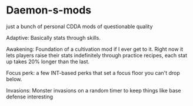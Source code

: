 # Daemon-s-mods
just a bunch of personal CDDA mods of questionable quality


Adaptive: Basically stats through skills.

Awakening: Foundation of a cultivation mod if I ever get to it. Right now it lets players raise their stats indefinitely through practice recipes, each stat up takes 20% longer than the last.

Focus perk: a few INT-based perks that set a focus floor you can't drop below. 

Invasions: Monster invasions on a random timer to keep things like base defense interesting

